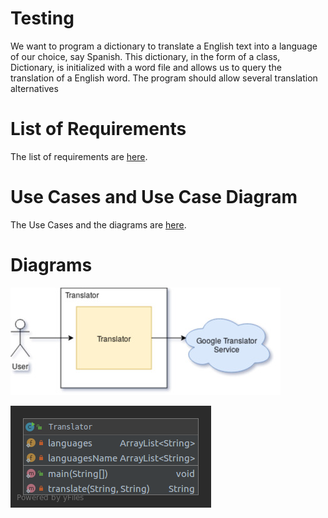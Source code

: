 # Testing

We want to program a dictionary to translate a English text into a language of our choice, say Spanish.  This dictionary, in the form of a class, Dictionary, is initialized with a word file and allows us to query the translation of a English word.  The program should allow several translation alternatives

# List of Requirements

The list of requirements are [here](https://github.com/cs2901/testing-ayuda-pe/blob/master/Requirements/Requirements.md).

# Use Cases and Use Case Diagram

The Use Cases and the diagrams are [here](https://github.com/cs2901/testing-ayuda-pe/blob/master/UseCases.md).

# Diagrams 

![ComponentDiagram](./Diagrams/ComponentDiagram.jpg)

![ClassDiagram](./Diagrams/Translator.png)
